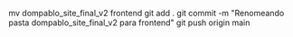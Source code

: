 mv dompablo_site_final_v2 frontend
git add .
git commit -m "Renomeando pasta dompablo_site_final_v2 para frontend"
git push origin main
